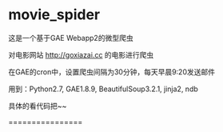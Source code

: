 movie_spider
============
这是一个基于GAE Webapp2的微型爬虫

对电影网站 http://goxiazai.cc 的电影进行爬虫

在GAE的cron中，设置爬虫间隔为30分钟，每天早晨9:20发送邮件

用到：Python2.7, GAE1.8.9, BeautifulSoup3.2.1, jinja2, ndb

具体的看代码把~~

================
